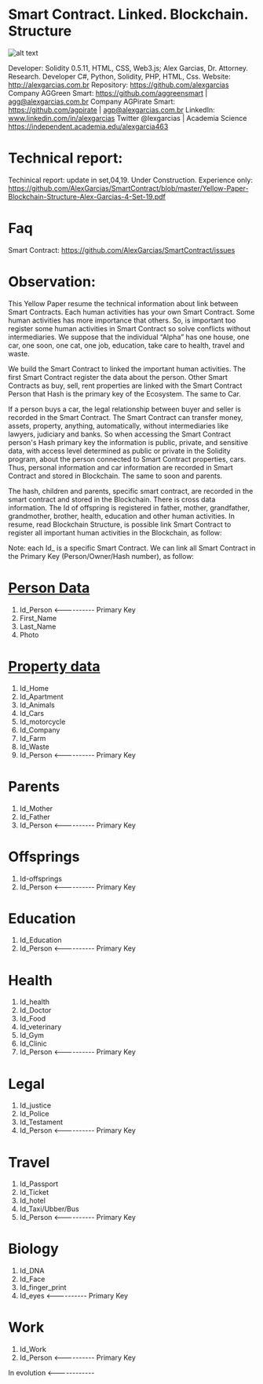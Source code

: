 # Smart Contract. Linked. Blockchain. Structure

![alt text](http://alexgarcias.com.br/blog/wp-content/uploads/2017/05/AlexGarciasAttorneys.png)

Developer: Solidity 0.5.11, HTML, CSS, Web3.js; Alex Garcias, Dr. Attorney. Research. Developer C#, Python, Solidity, PHP, HTML, Css. Website: http://alexgarcias.com.br Repository: https://github.com/alexgarcias Company AGGreen Smart: https://github.com/aggreensmart | agg@alexgarcias.com.br Company AGPirate Smart: https://github.com/agpirate | agp@alexgarcias.com.br LinkedIn: www.linkedin.com/in/alexgarcias Twitter @lexgarcias | Academia Science https://independent.academia.edu/alexgarcia463 

# Technical report:

Techinical report: update in set,04,19. Under Construction. Experience only: https://github.com/AlexGarcias/SmartContract/blob/master/Yellow-Paper-Blockchain-Structure-Alex-Garcias-4-Set-19.pdf

# Faq 

Smart Contract: https://github.com/AlexGarcias/SmartContract/issues 

# Observation:

This Yellow Paper resume the technical information about link between Smart Contracts.
Each human activities has your own Smart Contract. Some human activities has more importance that others. So, is important too register some human activities in Smart Contract so solve conflicts without intermediaries. 
We suppose that the individual “Alpha” has one house, one car, one soon, one cat, one job, education, take care to health, travel and waste.

We build the Smart Contract to linked the important human activities. The first Smart Contract register the data about the person. Other Smart Contracts as buy, sell, rent properties are linked with the Smart Contract Person that Hash is the primary key of the Ecosystem. The same to Car.

If a person buys a car, the legal relationship between buyer and seller is recorded in the Smart Contract. The Smart Contract can transfer money, assets, property, anything, automatically, without intermediaries like lawyers, judiciary and banks. 
So when accessing the Smart Contract person's Hash primary key the information is public, private, and sensitive data, with access level determined as public or private in the Solidity program, about the person connected to Smart Contract properties, cars. Thus, personal information and car information are recorded in Smart Contract and stored in Blockchain. The same to soon and parents.

The hash, children and parents, specific smart contract, are recorded in the smart contract and stored in the Blockchain. There is cross data information. The Id of offspring is registered in father, mother, grandfather, grandmother, brother, health, education and other human activities.
In resume, read Blockchain Structure, is possible link Smart Contract to register all important human activities in the Blockchain, as follow:

Note: each Id_ is a specific Smart Contract. We can link all Smart Contract in the Primary Key (Person/Owner/Hash number), as follow:

# [Person Data](https://github.com/AlexGarcias/SmartContract/tree/master/AddPerson)

1. Id_Person <---------- Primary Key
2. First_Name
3. Last_Name
4. Photo

# [Property data](https://github.com/AlexGarcias/SmartContract/tree/master/Property)


1. Id_Home
2. Id_Apartment
3. Id_Animals
4. Id_Cars
5. Id_motorcycle
6. Id_Company
7. Id_Farm
8. Id_Waste
9. Id_Person <---------- Primary Key

# Parents

1. Id_Mother
2. Id_Father
3. Id_Person <---------- Primary Key

# Offsprings

1. Id-offsprings
2. Id_Person <---------- Primary Key

# Education

1. Id_Education
2. Id_Person <---------- Primary Key

# Health

1. Id_health
2. Id_Doctor
3. Id_Food
4. Id_veterinary
5. Id_Gym
6. Id_Clinic
7. Id_Person <---------- Primary Key

# Legal

1. Id_justice
2. Id_Police
3. Id_Testament
4. Id_Person <---------- Primary Key

# Travel

1. Id_Passport
2. Id_Ticket
3. Id_hotel
4. Id_Taxi/Ubber/Bus
5. Id_Person <---------- Primary Key

# Biology

1. Id_DNA
2. Id_Face
3. Id_finger_print
4. Id_eyes <---------- Primary Key

# Work

1. Id_Work
2. Id_Person <---------- Primary Key


In evolution <------------



